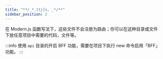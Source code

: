 ```yaml
---
title: "**/_*.[tj]s, _*/**"
sidebar_position: 2
---
```


在 Modern.js 函数写法下，这些文件不会注册为路由；你可以在这种目录或文件下放任意项目中需要的代码，文件等。

:::info
使用 `api` 目录的开启 BFF 功能，需要在项目下执行 new 命令启用「BFF」功能。
:::
